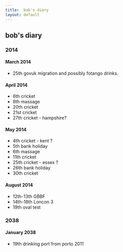 ```yaml
---
title:  bob's diary
layout: default
---
```

## bob's diary ##

### 2014 ###


#### March 2014 ####

* 25th govuk migration and possibly fotango drinks.

#### April 2014 ####

* 6th cricket
* 8th massage
* 20th cricket
* 21st cricket
* 27th cricket - hampshire?

#### May 2014 ####

* 4th cricket - kent ?
* 5th bank holiday
* 6th massage
* 11th cricket
* 25th cricket - essex ?
* 26th bank holiday
* 30th cricket

#### August 2014 ####

* 12th-13th GBBF
* 14th-18th Loncon 3
* 19th oval test


### 2038 ###

#### January 2038 ####

* 19th drinking port from porto 2011

